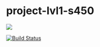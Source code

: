 # project-lvl1-s450

<a href="https://codeclimate.com/github/78RUS/project-lvl1-s450/maintainability"><img src="https://api.codeclimate.com/v1/badges/8f2d4df272f27454659c/maintainability" /></a>

[![Build Status](https://travis-ci.org/78RUS/project-lvl1-s450.svg?branch=master)](https://travis-ci.org/78RUS/project-lvl1-s450)
